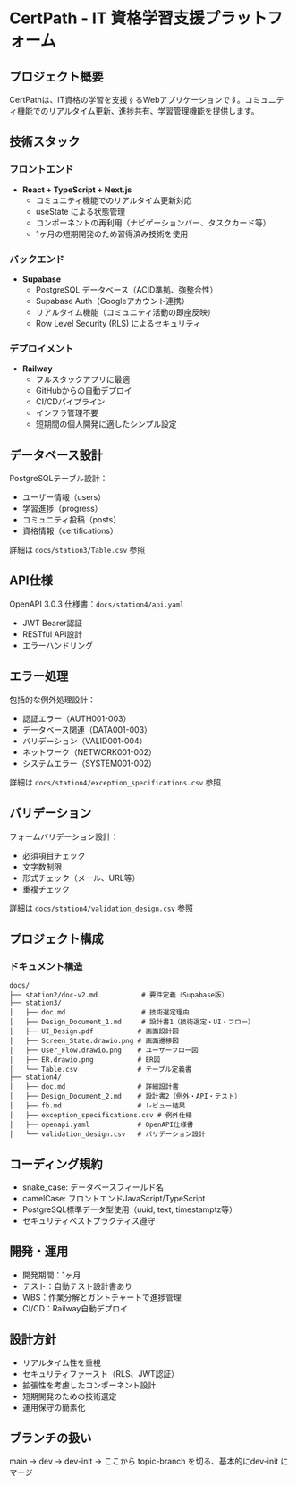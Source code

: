 # CertPath - IT 資格学習支援プラットフォーム

## プロジェクト概要
CertPathは、IT資格の学習を支援するWebアプリケーションです。コミュニティ機能でのリアルタイム更新、進捗共有、学習管理機能を提供します。

## 技術スタック

### フロントエンド
- **React + TypeScript + Next.js**
  - コミュニティ機能でのリアルタイム更新対応
  - useState による状態管理
  - コンポーネントの再利用（ナビゲーションバー、タスクカード等）
  - 1ヶ月の短期開発のため習得済み技術を使用

### バックエンド
- **Supabase**
  - PostgreSQL データベース（ACID準拠、強整合性）
  - Supabase Auth（Googleアカウント連携）
  - リアルタイム機能（コミュニティ活動の即座反映）
  - Row Level Security (RLS) によるセキュリティ

### デプロイメント
- **Railway**
  - フルスタックアプリに最適
  - GitHubからの自動デプロイ
  - CI/CDパイプライン
  - インフラ管理不要
  - 短期間の個人開発に適したシンプル設定

## データベース設計
PostgreSQLテーブル設計：
- ユーザー情報（users）
- 学習進捗（progress）
- コミュニティ投稿（posts）
- 資格情報（certifications）

詳細は `docs/station3/Table.csv` 参照

## API仕様
OpenAPI 3.0.3 仕様書：`docs/station4/api.yaml`
- JWT Bearer認証
- RESTful API設計
- エラーハンドリング

## エラー処理
包括的な例外処理設計：
- 認証エラー（AUTH001-003）
- データベース関連（DATA001-003） 
- バリデーション（VALID001-004）
- ネットワーク（NETWORK001-002）
- システムエラー（SYSTEM001-002）

詳細は `docs/station4/exception_specifications.csv` 参照

## バリデーション
フォームバリデーション設計：
- 必須項目チェック
- 文字数制限
- 形式チェック（メール、URL等）
- 重複チェック

詳細は `docs/station4/validation_design.csv` 参照

## プロジェクト構成

### ドキュメント構造
```
docs/
├── station2/doc-v2.md           # 要件定義（Supabase版）
├── station3/
│   ├── doc.md                   # 技術選定理由
│   ├── Design_Document_1.md     # 設計書1（技術選定・UI・フロー）
│   ├── UI_Design.pdf           # 画面設計図
│   ├── Screen_State.drawio.png # 画面遷移図
│   ├── User_Flow.drawio.png    # ユーザーフロー図
│   ├── ER.drawio.png           # ER図
│   └── Table.csv               # テーブル定義書
├── station4/
│   ├── doc.md                  # 詳細設計書
│   ├── Design_Document_2.md    # 設計書2（例外・API・テスト）
│   ├── fb.md                   # レビュー結果
│   ├── exception_specifications.csv # 例外仕様
│   ├── openapi.yaml            # OpenAPI仕様書
│   └── validation_design.csv   # バリデーション設計
```

## コーディング規約
- snake_case: データベースフィールド名
- camelCase: フロントエンドJavaScript/TypeScript
- PostgreSQL標準データ型使用（uuid, text, timestamptz等）
- セキュリティベストプラクティス遵守

## 開発・運用
- 開発期間：1ヶ月
- テスト：自動テスト設計書あり
- WBS：作業分解とガントチャートで進捗管理
- CI/CD：Railway自動デプロイ

## 設計方針
- リアルタイム性を重視
- セキュリティファースト（RLS、JWT認証）
- 拡張性を考慮したコンポーネント設計
- 短期開発のための技術選定
- 運用保守の簡素化

## ブランチの扱い
main -> dev -> dev-init -> ここから topic-branch を切る、基本的にdev-init にマージ